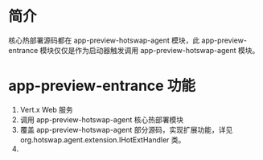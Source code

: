 # 简介
核心热部署源码都在 app-preview-hotswap-agent 模块，此 app-preview-entrance 模块仅仅是作为启动器触发调用 app-preview-hotswap-agent 模块。

# app-preview-entrance 功能
1. Vert.x Web 服务
2. 调用 app-preview-hotswap-agent 核心热部署模块
3. 覆盖 app-preview-hotswap-agent 部分源码，实现扩展功能，详见 org.hotswap.agent.extension.IHotExtHandler 类。
4. 



